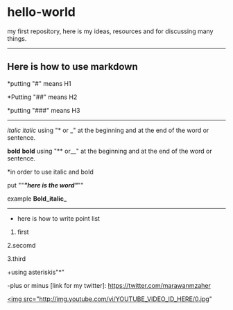 # hello-world

my first repository, here is my ideas, resources and for discussing many things.

---

## Here is how to use markdown

*putting "#" means H1

*Putting "##" means H2

*putting "###" means H3

***

_italic_ *italic* using "* or _" at the beginning and at the end of the word or sentence.

__bold__ **bold** using "** or__" at the beginning and at the end of the word or sentence.

*in order to use italic and bold 

put ""__*"here is the word"*__""

example **Bold_italic_** 

___

* here is how to write point list

 1. first

 2.secomd

 3.third

+using asteriskis"*"

-plus or minus
[link for my twitter]: https://twitter.com/marawanmzaher

<a href="http://www.youtube.com/watch?feature=player_embedded&v=YOUTUBE_VIDEO_ID_HERE
" target="_blank"><img src="http://img.youtube.com/vi/YOUTUBE_VIDEO_ID_HERE/0.jpg"
